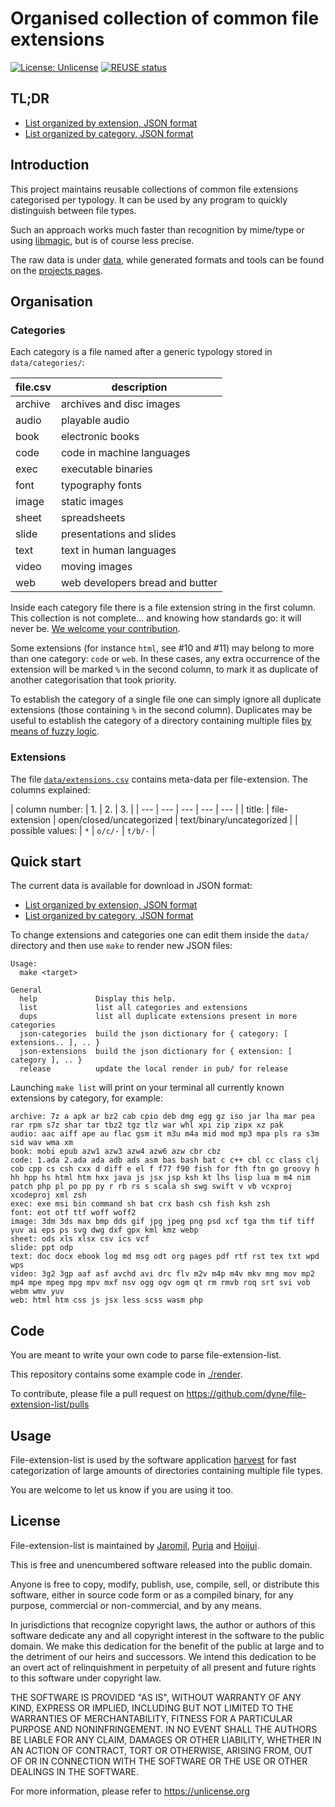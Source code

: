 <!--
SPDX-FileCopyrightText: 2020-2021 Dyne.org foundation <info@dyne.org>
SPDX-License-Identifier: CC0-1.0
-->

# Organised collection of common file extensions

[![License: Unlicense](
    https://img.shields.io/badge/License-Unlicense-blue.svg)](
    https://unlicense.org/)
[![REUSE status](
    https://api.reuse.software/badge/github.com/dyne/file-extension-list)](
    https://api.reuse.software/info/github.com/dyne/file-extension-list)

## TL;DR

- [List organized by extension, JSON format](pub/extensions.json)
- [List organized by category, JSON format](pub/categories.json)

## Introduction

This project maintains reusable collections of common file extensions
categorised per typology. It can be used by any program to quickly
distinguish between file types.

Such an approach works much faster than recognition by mime/type or using
[libmagic](
https://www.commandlinux.com/man-page/man3/libmagic.3.html), but is of
course less precise.

The raw data is under [data](data), while generated formats and tools
can be found on the [projects pages](
https://github.com/dyne/file-extension-list).

## Organisation

### Categories

Each category is a file named after a generic typology stored in `data/categories/`:

| file.csv | description |
| --- | ---------- |
| archive | archives and disc images |
| audio | playable audio |
| book | electronic books |
| code | code in machine languages |
| exec | executable binaries |
| font | typography fonts |
| image | static images |
| sheet | spreadsheets |
| slide | presentations and slides |
| text | text in human languages |
| video | moving images |
| web | web developers bread and butter |

Inside each category file there is a file extension string
in the first column.
This collection is not complete...
and knowing how standards go: it will never be.
[We welcome your contribution](
https://github.com/dyne/file-extension-list/pulls).

Some extensions (for instance `html`, see #10 and #11)
may belong to more than one category:
`code` or `web`.
In these cases, any extra occurrence of the extension
will be marked `%` in the second column,
to mark it as duplicate of another categorisation
that took priority.

To establish the category of a single file
one can simply ignore all duplicate extensions
(those containing `%` in the second column).
Duplicates may be useful to establish the category of a directory
containing multiple files [by means of fuzzy logic](
https://github.com/dyne/file-extension-list/pull/10#issuecomment-529363535).

### Extensions

The file [`data/extensions.csv`](data/extensions.csv)
contains meta-data per file-extension.
The columns explained:

| column number: | 1. | 2. | 3. |
| --- | --- | --- | --- | --- |
| title: | file-extension | open/closed/uncategorized | text/binary/uncategorized |
| possible values: | `*` | `o/c/-` | `t/b/-` |

## Quick start

The current data is available for download in JSON format:

- [List organized by extension, JSON format](pub/extensions.json)
- [List organized by category, JSON format](pub/categories.json)

To change extensions and categories one can edit them inside the
`data/` directory and then use `make` to render new JSON files:

```
Usage:
  make <target>

General
  help             Display this help.
  list             list all categories and extensions
  dups             list all duplicate extensions present in more categories
  json-categories  build the json dictionary for { category: [ extensions.. ], .. }
  json-extensions  build the json dictionary for { extension: [ category ], .. }
  release          update the local render in pub/ for release
```

Launching `make list` will print on your terminal all currently known
extensions by category, for example:

```
archive: 7z a apk ar bz2 cab cpio deb dmg egg gz iso jar lha mar pea rar rpm s7z shar tar tbz2 tgz tlz war whl xpi zip zipx xz pak
audio: aac aiff ape au flac gsm it m3u m4a mid mod mp3 mpa pls ra s3m sid wav wma xm
book: mobi epub azw1 azw3 azw4 azw6 azw cbr cbz
code: 1.ada 2.ada ada adb ads asm bas bash bat c c++ cbl cc class clj cob cpp cs csh cxx d diff e el f f77 f90 fish for fth ftn go groovy h hh hpp hs html htm hxx java js jsx jsp ksh kt lhs lisp lua m m4 nim patch php pl po pp py r rb rs s scala sh swg swift v vb vcxproj xcodeproj xml zsh
exec: exe msi bin command sh bat crx bash csh fish ksh zsh
font: eot otf ttf woff woff2
image: 3dm 3ds max bmp dds gif jpg jpeg png psd xcf tga thm tif tiff yuv ai eps ps svg dwg dxf gpx kml kmz webp
sheet: ods xls xlsx csv ics vcf
slide: ppt odp
text: doc docx ebook log md msg odt org pages pdf rtf rst tex txt wpd wps
video: 3g2 3gp aaf asf avchd avi drc flv m2v m4p m4v mkv mng mov mp2 mp4 mpe mpeg mpg mpv mxf nsv ogg ogv ogm qt rm rmvb roq srt svi vob webm wmv yuv
web: html htm css js jsx less scss wasm php
```

## Code

You are meant to write your own code to parse file-extension-list.

This repository contains some example code in [./render](render).

To contribute, please file a pull request on
<https://github.com/dyne/file-extension-list/pulls>

## Usage

File-extension-list is used by the software application
[harvest](https://github.com/dyne/harvest)
for fast categorization of large amounts of directories
containing multiple file types.

You are welcome to let us know if you are using it too.

## License

File-extension-list is maintained by [Jaromil](/jaromil), [Puria](/puria) and [Hoijui](/hoijui).

This is free and unencumbered software released into the public domain.

Anyone is free to copy, modify, publish, use, compile, sell, or
distribute this software, either in source code form or as a compiled
binary, for any purpose, commercial or non-commercial, and by any
means.

In jurisdictions that recognize copyright laws, the author or authors
of this software dedicate any and all copyright interest in the
software to the public domain. We make this dedication for the benefit
of the public at large and to the detriment of our heirs and
successors. We intend this dedication to be an overt act of
relinquishment in perpetuity of all present and future rights to this
software under copyright law.

THE SOFTWARE IS PROVIDED "AS IS", WITHOUT WARRANTY OF ANY KIND,
EXPRESS OR IMPLIED, INCLUDING BUT NOT LIMITED TO THE WARRANTIES OF
MERCHANTABILITY, FITNESS FOR A PARTICULAR PURPOSE AND NONINFRINGEMENT.
IN NO EVENT SHALL THE AUTHORS BE LIABLE FOR ANY CLAIM, DAMAGES OR
OTHER LIABILITY, WHETHER IN AN ACTION OF CONTRACT, TORT OR OTHERWISE,
ARISING FROM, OUT OF OR IN CONNECTION WITH THE SOFTWARE OR THE USE OR
OTHER DEALINGS IN THE SOFTWARE.

For more information, please refer to <https://unlicense.org>
